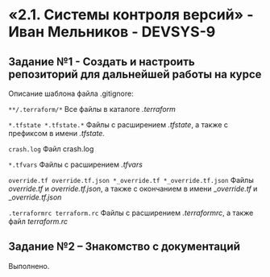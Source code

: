 # «2.1. Системы контроля версий» - Иван Мельников - DEVSYS-9

## Задание №1 - Создать и настроить репозиторий для дальнейшей работы на курсе
Описание шаблона файла .gitignore:

`**/.terraform/*`
Все файлы в каталоге _.terraform_

`*.tfstate
*.tfstate.*`
Файлы с расширением _.tfstate_, а также с префиксом в имени _.tfstate._

`crash.log`
Файл crash.log

`*.tfvars`
Файлы с расширением _.tfvars_

`override.tf
override.tf.json
*_override.tf
*_override.tf.json`
Файлы _override.tf_ и _override.tf.json_, а также с окончанием в имени __override.tf_ и __override.tf.json_

`.terraformrc
terraform.rc`
Файлы с расширением _.terraformrc_, а также файл _terraform.rc_

## Задание №2 – Знакомство с документаций
Выполнено.